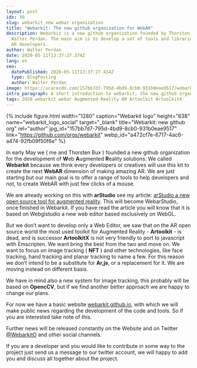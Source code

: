 ```yaml
---
layout: post
idx: 30
slug: webarkit new webar organization
title: "Webarkit: The new github organization for WebAR"
description: Webarkit is a new github organization founded by Thorsten Bux and
  Walter Perdan. The main aim is to develop a set of tools and libraries to help
  AR developers.
author: Walter Perdan
date: 2020-05-11T13:37:27.374Z
lang: en
seo:
  datePublished: 2020-05-11T13:37:27.414Z
  type: BlogPosting
  author: Walter Perdan
image: https://ucarecdn.com/157bb7d7-795d-4bd9-8cb0-931b0eae9517/webarkit_logo_social.jpg
intro_paragraph: A short introduction to webarkit, the new github organization for the WebAR.
tags: 2020 webarkit webar Augmented-Reality AR Artoolkit ArtoolkitX
---
```

{% include figure.html width="1280" caption="Webarkit logo" height="638" name="webarkit_logo_social" target="_blank" title="Webarkit: new github org" rel="author" jpg_id="157bb7d7-795d-4bd9-8cb0-931b0eae9517" link="https://github.com/orgs/webarkit" webp_id="a472cf7e-6717-4ac6-a474-92fb09f50f6e" %}

In early May we ( me and Thorsten Bux ) founded a new github organization for the development of **W**eb **A**ugmented **R**eality solutions. We called **Webarkit** because we think every developers or creatives will use this kit to create the next **WebAR** dimension of making amazing AR. We are just starting but our main goal is to offer a range of tools to help developers and not, to create WebAR with just few clicks of a mouse.

We are already working on this with **arStudio** see my article: [arStudio a new open source tool for augmented reality](https://www.kalwaltart.com/blog/2020/02/08/arstudio-new-open-source-tool-augmented-reality/). This will become WebarStudio, once finished in Webarkit. If you have read the article you will know that it is based on Webglstudio a new web editor based esclusively on WebGL.

But we don’t want to develop only a Web Editor, we saw that on the AR open source world the most used toolkit for Augmented Reality - **Artoolkit** - is dead, and is successor **ArtoolkitX** is not very friendly to port to javascript with Emscripten. We want bring the best from the two and move on. We want to focus on image tracking ( **NFT** ) and other technologies, like face tracking, hand tracking and planar tracking to name a few. For this reason we don’t intend to be a substitute for **Ar,js**, or a replacement for it. We are moving instead on different basis.

We have in mind also a new system for image tracking, this probably will be based on **OpencCV**, but if we find another better approach we are happy to change our plans.

For now we have a basic website [webarkit.github.io](https://webarkit.github.io/), with which we will make public news regarding the development of the code and tools. So if you are interested take note of this.

Further news will be released constantly on the Website and on Twitter [@WebarkitO](https://twitter.com/WebarkitO) and other social channels.

If you are a developer and you would like to contribute in some way to the project just send us a message to our twitter account, we will happy to add you and discuss all together about the project.